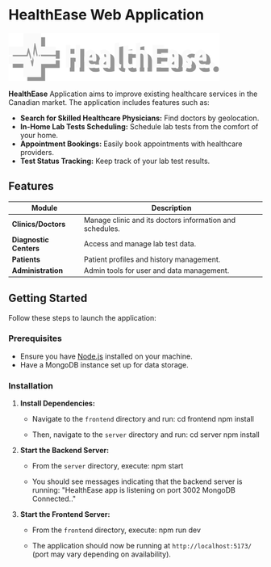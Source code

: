 # HealthEase Web Application

![HealthEase Logo](frontend/src/assets/images/logo.png)

**HealthEase** Application aims to improve existing healthcare services in the Canadian market. The application includes features such as:

- **Search for Skilled Healthcare Physicians:** Find doctors by geolocation.
- **In-Home Lab Tests Scheduling:** Schedule lab tests from the comfort of your home.
- **Appointment Bookings:** Easily book appointments with healthcare providers.
- **Test Status Tracking:** Keep track of your lab test results.

## Features

| Module               | Description                              |
|---------------------|------------------------------------------|
| **Clinics/Doctors**    | Manage clinic and its doctors information and schedules.|
| **Diagnostic Centers** | Access and manage lab test data.      |
| **Patients**           | Patient profiles and history management.|
| **Administration**     | Admin tools for user and data management.|

## Getting Started

Follow these steps to launch the application:

### Prerequisites

- Ensure you have [Node.js](https://nodejs.org/) installed on your machine.
- Have a MongoDB instance set up for data storage.

### Installation

1. **Install Dependencies:**
   - Navigate to the `frontend` directory and run:
        cd frontend
        npm install
     
   - Then, navigate to the `server` directory and run:
        cd server
        npm install

2. **Start the Backend Server:**
   - From the `server` directory, execute:
        npm start
     
   - You should see messages indicating that the backend server is running:
        "HealthEase app is listening on port 3002
        MongoDB Connected.."

3. **Start the Frontend Server:**
   - From the `frontend` directory, execute:
        npm run dev
     
   - The application should now be running at `http://localhost:5173/` (port may vary depending on availability).
